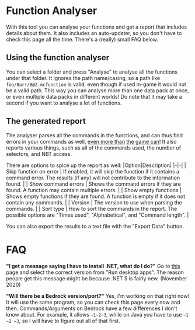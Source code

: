 # Function Analyser
With this tool you can analyse your functions and get a report that includes details about them. It also includes an auto-updater, so you don't have to check this page all the time. There's a (really) small FAQ below.

## Using the function analyser
You can select a folder and press "Analyse" to analyse all the functions under that folder. It ignores the path name/casing, so a path like `foo/Bar!/B@Z.mcfunction` is valid, even though if used in-game it would not be a valid path. This way you can analyse more than one data pack at once, or even multiple data packs in different worlds! Do note that it may take a second if you want to analyse a lot of functions.

## The generated report
The analyser parses all the commands in the functions, and can thus find errors in your commands as well, [even more than](https://bugs.mojang.com/browse/MC-165773) [the game can](https://bugs.mojang.com/browse/MC-198113)! It also reports various things, such as all of the commands used, the number of selectors, and NBT access.

There are options to spice up the report as well:
|Option|Description|
|-|-|
| Skip function on error | If enabled, it will skip the function if it contains a command error. The results (if any) will not contribute to the information found. |
| Show command errors | Shows the command errors if they are found. A function may contain multiple errors. |
| Show empty functions | Shows empty functions if they are found. A function is empty if it does not contain any commands. |
| Version | The version to use when parsing the commands. |
| Sort type | How to sort the commands in the report. The possible options are "Times used", "Alphabetical", and "Command length". |

You can also export the results to a text file with the "Export Data" button.


# FAQ
**"I get a message saying I have to install .NET, what do I do?"**
Go to [this](https://dotnet.microsoft.com/download/dotnet-core/5.0/runtime/?utm_source=getdotnetcore&utm_medium=referral) page and select the correct version from "Run desktop apps".
The reason people get this message might be because .NET 5 is fairly new. (November 2020)

**"Will there be a Bedrock version/port?"**
Yes, I'm working on that right now! It will use the same program, so you can check this page every now and then.
Commands/Arguments on Bedrock have a few differences I don't know about. For example, it allows `~1~2~3`, while on Java you have to use `~1 ~2 ~3`, so I will have to figure out all of that first.

